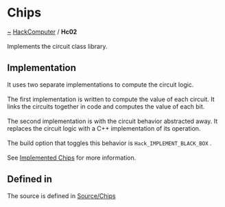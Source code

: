 <a id="chips"></a>
<h1>Chips</h1>
<a id="a01571"></a>
<a href="https://github.com/CharlesCarley/HackComputer#~">~</a>
<a href="index.md#index">HackComputer</a>
<span class="inline-text">/</span>
<span class="bold-text"><b>Hc02</b></span>
<br/>
<br/>
<span class="inline-text">Implements the circuit class library.</span>
<a id="a01571_1hc02impl"></a>
<a id="implementation"></a>
<h2>Implementation</h2>
<span class="inline-text">It uses two separate implementations to compute the circuit logic.</span>
<br/>
<br/>
<span class="inline-text">
 The first implementation is written to compute the value of each circuit. It links the circuits together in code and computes the value of each bit. </span>
<br/>
<br/>
<span class="inline-text">
 The second implementation is with the circuit behavior abstracted away. It replaces the circuit logic with a C++ implementation of its operation. </span>
<br/>
<br/>
<span class="inline-text">
 The build option that toggles this behavior is </span>
<code class="typewriter">Hack_IMPLEMENT_BLACK_BOX</code>
<span class="inline-text">. </span>
<br/>
<br/>
<span class="inline-text">See </span>
<a href="a01572.md#hc0201">Implemented Chips</a>
<span class="inline-text"> for more information.</span>
<br/>
<a id="a01571_1hc02defined"></a>
<a id="defined-in"></a>
<h2>Defined in</h2>
<span class="inline-text">The source is defined in </span>
<a href="../../Source/Chips#source-chips">Source/Chips</a>
<br/>
</div>
</div>
</body>
</html>
